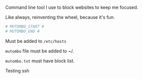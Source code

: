 Command line tool I use to block websites to keep me focused.

Like always, reinventing the wheel, because it's fun.

```bash
# MUTOMBO_START #
# MUTOMBO_END #
```
Must be added to `/etc/hosts`

`mutombo` file must be added to ~/.

`mutombo.txt` must have block list.

Testing ssh
